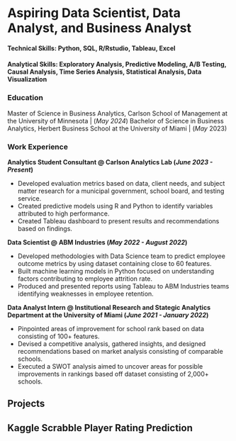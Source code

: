 # Aspiring Data Scientist, Data Analyst, and Business Analyst

#### Technical Skills: Python, SQL, R/Rstudio, Tableau, Excel

#### Analytical Skills: Exploratory Analysis, Predictive Modeling, A/B Testing, Causal Analysis, Time Series Analysis, Statistical Analysis, Data Visualization 

### Education
Master of Science in Business Analytics, Carlson School of Management at the University of Minnesota | (_May 2024_)
Bachelor of Science in Business Analytics, Herbert Business School at the University of Miami | (_May_ 2023)

### Work Experience 
**Analytics Student Consultant @ Carlson Analytics Lab (_June 2023 - Present_)** 
- Developed evaluation metrics based on data, client needs, and subject matter research for a 
municipal government, school board, and testing service.
- Created predictive models using R and Python to identify variables attributed to high performance.
- Created Tableau dashboard to present results and recommendations based on findings.

**Data Scientist @ ABM Industries (_May 2022 - August 2022_)** 
- Developed methodologies with Data Science team to predict employee outcome metrics by using
dataset containing close to 60 features.
- Built machine learning models in Python focused on understanding factors contributing to 
employee attrition rate.
- Produced and presented reports using Tableau to ABM Industries teams identifying weaknesses in 
employee retention.

**Data Analyst Intern @ Institutional Research and Stategic Analytics Department at the University of Miami (_June 2021 - January 2022_)** 
- Pinpointed areas of improvement for school rank based on data consisting of 100+ features.
- Devised a competitive analysis, gathered insights, and designed recommendations based on 
market analysis consisting of comparable schools.
- Executed a SWOT analysis aimed to uncover areas for possible improvements in rankings based 
off dataset consisting of 2,000+ schools.


## Projects 
Kaggle Scrabble Player Rating Prediction 
-



